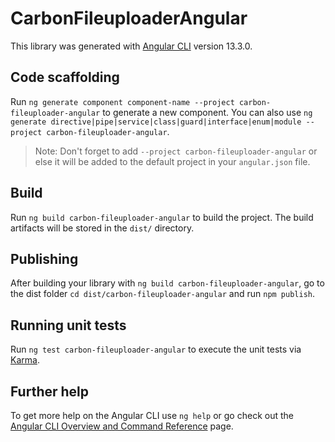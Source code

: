 # CarbonFileuploaderAngular

This library was generated with [Angular CLI](https://github.com/angular/angular-cli) version 13.3.0.

## Code scaffolding

Run `ng generate component component-name --project carbon-fileuploader-angular` to generate a new component. You can also use `ng generate directive|pipe|service|class|guard|interface|enum|module --project carbon-fileuploader-angular`.
> Note: Don't forget to add `--project carbon-fileuploader-angular` or else it will be added to the default project in your `angular.json` file. 

## Build

Run `ng build carbon-fileuploader-angular` to build the project. The build artifacts will be stored in the `dist/` directory.

## Publishing

After building your library with `ng build carbon-fileuploader-angular`, go to the dist folder `cd dist/carbon-fileuploader-angular` and run `npm publish`.

## Running unit tests

Run `ng test carbon-fileuploader-angular` to execute the unit tests via [Karma](https://karma-runner.github.io).

## Further help

To get more help on the Angular CLI use `ng help` or go check out the [Angular CLI Overview and Command Reference](https://angular.io/cli) page.
